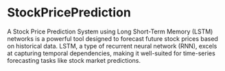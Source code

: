 # StockPricePrediction
A Stock Price Prediction System using Long Short-Term Memory (LSTM) networks is a powerful tool designed to forecast future stock prices based on historical data. LSTM, a type of recurrent neural network (RNN), excels at capturing temporal dependencies, making it well-suited for time-series forecasting tasks like stock market predictions.
